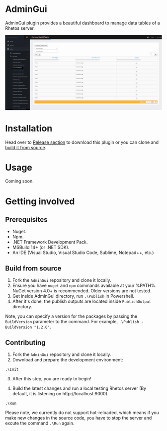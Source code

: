 # AdminGui
AdminGui plugin provides a beautiful dashboard to manage data tables of a Rhetos server.

<p align="center">
  <a>
    <img src="./Assets/AdminGui_01.png" alt="AdminGui Dashboard" width="1024">
  </a>
</p>

# Installation
Head over to [Release section](https://github.com/Rhetos/AdminGui/releases) to download this plugin or you can clone and [build it from source](README.md#Build-from-source).

# Usage
Coming soon.

# Getting involved
## Prerequisites
- Nuget.
- Npm.
- .NET Framework Development Pack.
- MSBuild 14+ (or .NET SDK).
- An IDE (Visual Studio, Visual Studio Code, Sublime, Notepad++, etc.)

## Build from source
1. Fork the `AdminGui` repository and clone it locally.
2. Ensure you have `nuget` and `npm` commands available at your %PATH%. NuGet version 4.0+ is recommended. Older versions are not tested.
3. Get inside AdminGui directory, run `.\Publish` in Powershell.
4. After it's done, the publish outputs are located inside `PublishOutput` directory.

Note, you can specify a version for the packages by passing the `BuildVersion` parameter to the command. For example, `.\Publish -BuildVersion "1.2.0"`.

## Contributing
1. Fork the `AdminGui` repository and clone it locally.
2. Download and prepare the development environment:
```
.\Init
```

3. After this step, you are ready to begin!

4. Build the latest changes and run a local testing Rhetos server (By default, it is listening on http://localhost:9000).
```
.\Run
```
Please note, we currently do not support hot-reloaded, which means if you make new changes in the source code, you have to stop the server and excute the command `.\Run` again.